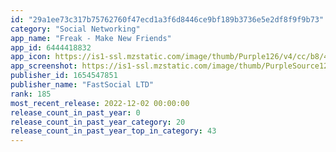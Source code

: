 ```yaml
---
id: "29a1ee73c317b75762760f47ecd1a3f6d8446ce9bf189b3736e5e2df8f9f9b73"
category: "Social Networking"
app_name: "Freak - Make New Friends"
app_id: 6444418832
app_icon: https://is1-ssl.mzstatic.com/image/thumb/Purple126/v4/cc/b8/4d/ccb84d0b-3403-b246-520a-5fd9478bdb13/AppIcon-0-0-1x_U007ephone-0-85-220.jpeg/1024x1024bb.png
app_screenshot: https://is1-ssl.mzstatic.com/image/thumb/PurpleSource126/v4/fc/ea/2d/fcea2d96-2614-ef0c-a3b7-a4208e904daf/eb42129b-dc8d-4c85-ac97-8e6516e1d31f_01.png/1242x2208bb.png
publisher_id: 1654547851
publisher_name: "FastSocial LTD"
rank: 185
most_recent_release: 2022-12-02 00:00:00
release_count_in_past_year: 0
release_count_in_past_year_category: 20
release_count_in_past_year_top_in_category: 43
---
```

